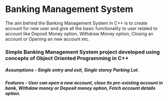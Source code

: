 # Banking Management System
The aim behind the Banking Management System in C++ is to create account for new user and give all the basic functionality to user related to account like Deposit Money option, Withdraw Money option, Closing an account or Opening an new account etc.
### Simple Banking Management System project developed using concepts of Object Oriented Programming in C++
##### Assumptions - Single entry and exit, Single storey Parking Lot.
##### Features - User can open a new account, close its pre-existing account in bank, Withdaw money or Deposit money option, Fetch account details option.
